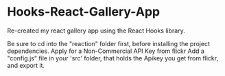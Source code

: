 # Hooks-React-Gallery-App
Re-created my react gallery app using the React Hooks library.

Be sure to cd into the "reaction" folder first, before installing the project dependencies.
Apply for a Non-Commercial API Key from flickr
Add a "config.js" file in your 'src' folder, that holds the Apikey you get from flickr, and export it.
